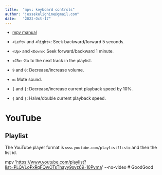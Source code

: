 ```yaml
---
title:  "mpv: keyboard controls"
author: "jessekelighine@gmail.com"
date:   "2022-Oct-17"
---
```


- [mpv manual](https://mpv.io/manual/master/)

- `<Left>` and `<Right>`: Seek backward/forward 5 seconds.
- `<Up>` and `<Down>`: Seek forward/backward 1 minute.
- `<CR>`: Go to the next track in the playlist.
- `9` and `0`: Decrease/increase volume.
- `m`: Mute sound.
- `[` and `]`: Decrease/increase current playback speed by 10%.
- `{` and `}`: Halve/double current playback speed.

# YouTube

## Playlist

The YouTube player format is `www.youtube.com/playlist?list=` and then the list id.

mpv 'https://www.youtube.com/playlist?list=PLQVLoPxRqFQwOTsThayy9ovz69-10Pvma' --no-video # GoodGood

